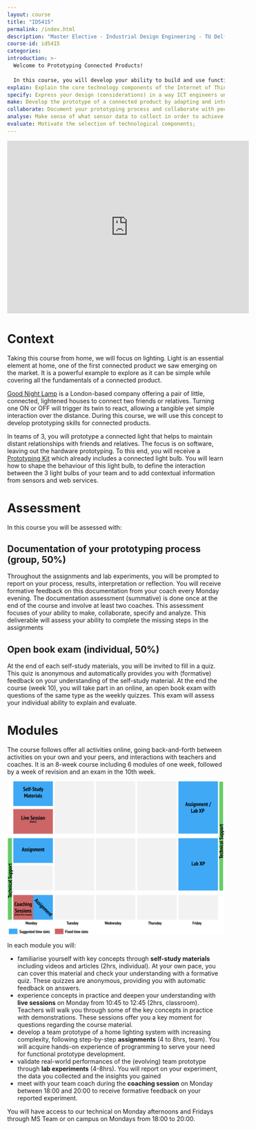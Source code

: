 ```yaml
---
layout: course
title: "ID5415"
permalink: /index.html
description: "Master Elective - Industrial Design Engineering - TU Delft"
course-id: id5415
categories:
introduction: >-
  Welcome to Prototyping Connected Products!

  In this course, you will develop your ability to build and use functional prototypes as part of your design process. You will gain this prototyping experience through the guided development of a connected light product. In teams of three, you will build and use several iterations of this product with a strong focus on the technology and the functional implementation. You will rely on a Raspberry Pi -- small computer -- to sense contextual changes and control connected light bulbs via Python code. Your prototype will help you gain an understanding of the technologies through tests and data exploration.
explain: Explain the core technology components of the Internet of Things and the role of prototyping in this context;
specify: Express your design (considerations) in a way ICT engineers understand;
make: Develop the prototype of a connected product by adapting and integrating pieces of code using Python;
collaborate: Document your prototyping process and collaborate with peers, using Git and GitHub;
analyse: Make sense of what sensor data to collect in order to achieve a certain insight on what is happening;
evaluate: Motivate the selection of technological components;
---
```


<iframe width="560" height="400" src="https://www.youtube-nocookie.com/embed/YHi3YyLJWNQ" frameborder="0" allow="accelerometer; autoplay; encrypted-media; gyroscope; picture-in-picture" allowfullscreen></iframe>

# Context

Taking this course from home, we will focus on lighting. Light is an essential element at home, one of the first connected product we saw emerging on the market. It is a powerful example to explore as it can be simple while covering all the fundamentals of a connected product.

[Good Night Lamp](http://goodnightlamp.com/) is a London-based company offering a pair of little, connected, lightened houses to connect two friends or relatives. Turning one ON or OFF will trigger its twin to react, allowing a tangible yet simple interaction over the distance. During this course, we will use this concept to develop prototyping skills for connected products.

In teams of 3, you will prototype a connected light that helps to maintain distant relationships with friends and relatives. The focus is on software, leaving out the hardware prototyping. To this end, you will receive a [Prototyping Kit](/kit.html) which already includes a connected light bulb. You will learn how to shape the behaviour of this light bulb, to define the interaction between the 3 light bulbs of your team and to add contextual information from sensors and web services.

# Assessment

In this course you will be assessed with:

## Documentation of your prototyping process (group, 50%)

Throughout the assignments and lab experiments, you will be prompted to report on your process, results, interpretation or reflection. You will receive formative feedback on this documentation from your coach every Monday evening. The documentation assessment (summative) is done once at the end of the course and involve at least two coaches. This assessment focuses of your ability to make, collaborate, specify and analyze. This deliverable will assess your ability to complete the missing steps in the assignments


## Open book exam (individual, 50%)

At the end of each self-study materials, you will be invited to fill in a quiz. This quiz is anonymous and automatically provides you with (formative) feedback on your understanding of the self-study material. At the end the course (week 10), you will take part in an online, an open book exam with questions of the same type as the weekly quizzes. This exam will assess your individual ability to explain and evaluate.


# Modules

The course follows offer all activities online, going back-and-forth between activities on your own and your peers, and interactions with teachers and coaches. It is an 8-week course including 6 modules of one week, followed by a week of revision and an exam in the 10th week.

![Weekly Schedule](/assets/img/courses/id5415/weekly-schedule.png)

In each module you will:

- familiarise yourself with key concepts through **self-study materials** including videos and articles (2hrs, individual). At your own pace, you can cover this material and check your understanding with a formative quiz. These quizzes are anonymous, providing you with automatic feedback on answers.
- experience concepts in practice and deepen your understanding with **live sessions** on Monday from 10:45 to 12:45 (2hrs, classroom). Teachers will walk you through some of the key concepts in practice with demonstrations. These sessions offer you a key moment for questions regarding the course material.
- develop a team prototype of a home lighting system with increasing complexity, following step-by-step **assignments** (4 to 8hrs, team). You will acquire hands-on experience of programming to serve your need for functional prototype development.
- validate real-world performances of the (evolving) team prototype through **lab experiments** (4-8hrs). You will report on your experiment, the data you collected and the insights you gained
- meet with your team coach during the **coaching session** on Monday between 18:00 and 20:00 to receive formative feedback on your reported experiment.

You will have access to our technical on Monday afternoons and Fridays through MS Team or on campus on Mondays from 18:00 to 20:00.